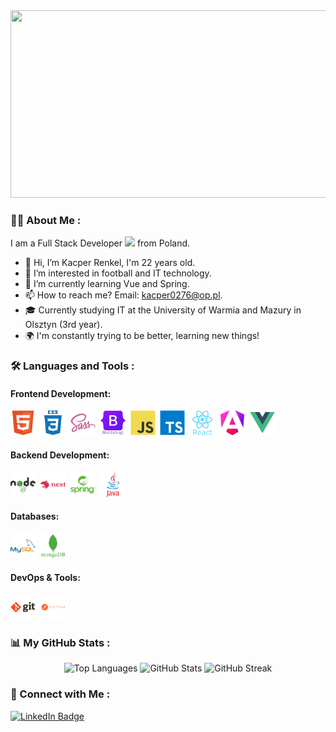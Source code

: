 <div align="center">
  <img src="https://media.giphy.com/media/dWesBcTLavkZuG35MI/giphy.gif" width="600" height="300"/>
</div>

### :woman_technologist: About Me :
I am a Full Stack Developer <img src="https://media.giphy.com/media/WUlplcMpOCEmTGBtBW/giphy.gif" width="30"> from Poland.

- 👋 Hi, I’m Kacper Renkel, I'm 22 years old.
- 👀 I’m interested in football and IT technology.
- 🌱 I’m currently learning Vue and Spring.
- 📫 How to reach me? Email: kacper0276@op.pl.
- 🎓 Currently studying IT at the University of Warmia and Mazury in Olsztyn (3rd year).
- 🌍 I'm constantly trying to be better, learning new things!

### :hammer_and_wrench: Languages and Tools :
#### **Frontend Development:**
<div>
  <code><img src="https://github.com/devicons/devicon/blob/master/icons/html5/html5-original.svg" title="HTML5" alt="HTML" width="40" height="40"/></code>&nbsp;
  <code><img src="https://github.com/devicons/devicon/blob/master/icons/css3/css3-plain-wordmark.svg" title="CSS3" alt="CSS" width="40" height="40"/></code>&nbsp;
  <code><img src="https://github.com/devicons/devicon/blob/master/icons/sass/sass-original.svg" title="SCSS" alt="SCSS" width="40" height="40"/></code>&nbsp;
  <code><img src="https://github.com/devicons/devicon/blob/master/icons/bootstrap/bootstrap-original-wordmark.svg" title="Bootstrap" alt="Bootstrap" width="40" height="40"/></code>&nbsp;
  <code><img src="https://github.com/devicons/devicon/blob/master/icons/javascript/javascript-original.svg" title="JavaScript" alt="JavaScript" width="40" height="40"/></code>&nbsp;
  <code><img src="https://github.com/devicons/devicon/blob/master/icons/typescript/typescript-original.svg" title="TypeScript" alt="TypeScript" width="40" height="40"/></code>&nbsp;
  <code><img src="https://github.com/devicons/devicon/blob/master/icons/react/react-original-wordmark.svg" title="React" alt="React" width="40" height="40"/></code>&nbsp;
  <code><img src="https://github.com/devicons/devicon/blob/master/icons/angular/angular-original.svg" title="Angular" alt="Angular" width="40" height="40"/></code>&nbsp;
  <code><img src="https://github.com/devicons/devicon/blob/master/icons/vuejs/vuejs-original.svg" title="Vue.js" alt="Vue.js" width="40" height="40"/></code>&nbsp;
</div>

#### **Backend Development:**
<div>
  <code><img src="https://github.com/devicons/devicon/blob/master/icons/nodejs/nodejs-original-wordmark.svg" title="NodeJS" alt="NodeJS" width="40" height="40"/></code>&nbsp;
  <code><img src="https://github.com/devicons/devicon/blob/master/icons/nestjs/nestjs-original-wordmark.svg" title="NestJS" alt="NestJS" width="40" height="40"/></code>&nbsp;
  <code><img src="https://github.com/devicons/devicon/blob/master/icons/spring/spring-original-wordmark.svg" title="Spring" alt="Spring" width="40" height="40"/></code>&nbsp;
  <code><img src="https://github.com/devicons/devicon/blob/master/icons/java/java-original-wordmark.svg" title="Java" alt="Java" width="40" height="40"/></code>&nbsp;
</div>

#### **Databases:**
<div>
  <code><img src="https://github.com/devicons/devicon/blob/master/icons/mysql/mysql-original-wordmark.svg" title="MySQL" alt="MySQL" width="40" height="40"/></code>&nbsp;
  <code><img src="https://github.com/devicons/devicon/blob/master/icons/mongodb/mongodb-plain-wordmark.svg" title="MongoDB" alt="MongoDB" width="40" height="40"/></code>&nbsp;
</div>

#### **DevOps & Tools:**
<div>
  <img src="https://github.com/devicons/devicon/blob/master/icons/git/git-original-wordmark.svg" title="Git" alt="Git" width="40" height="40"/>&nbsp;
  <img src="https://github.com/devicons/devicon/blob/master/icons/postman/postman-plain-wordmark.svg" title="Postman" alt="Postman" width="40" height="40"/>&nbsp;
</div>

### :bar_chart: My GitHub Stats :
<div align="center">
  <img height="150em" src="https://github-readme-stats.vercel.app/api/top-langs?username=kacper0276&show_icons=true&locale=en&layout=compact" alt="Top Languages" />
  <img height="150em" src="https://github-readme-stats-eight-theta.vercel.app/api?username=kacper0276&show_icons=true&include_all_commits=true&count_private=true" alt="GitHub Stats" />
  <img height="150em" src="https://github-readme-streak-stats.herokuapp.com/?user=kacper0276" alt="GitHub Streak" />
</div>

### :handshake: Connect with Me :
<div id="badges"> 
  <a href="https://www.linkedin.com/in/kacper-renkel-7612b2273/">
    <img src="https://img.shields.io/badge/LinkedIn-blue?style=for-the-badge&logo=linkedin&logoColor=white" alt="LinkedIn Badge"/>
  </a>
</div>
